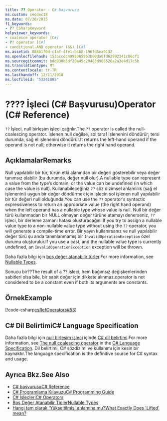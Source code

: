 ```yaml
---
title: ?? Operator - C# başvurusu
ms.custom: seodec18
ms.date: 07/20/2015
f1_keywords:
- ??_CSharpKeyword
helpviewer_keywords:
- coalesce operator [C#]
- ?? operator [C#]
- conditional-AND operator (&&) [C#]
ms.assetid: 088b1f0d-c1af-4fe1-b4b8-196fd5ea9132
ms.openlocfilehash: 153accdc4995065563b00da0fd62992341c06cf1
ms.sourcegitcommit: bdd930b5df20a45c29483d905526a2a3e4d17c5b
ms.translationtype: MT
ms.contentlocale: tr-TR
ms.lasthandoff: 12/11/2018
ms.locfileid: "53241885"
---
```

# <a name="-operator-c-reference"></a><span data-ttu-id="6f7ee-103">??</span><span class="sxs-lookup"><span data-stu-id="6f7ee-103">??</span></span> <span data-ttu-id="6f7ee-104">İşleci (C# Başvurusu)</span><span class="sxs-lookup"><span data-stu-id="6f7ee-104">Operator (C# Reference)</span></span>
<span data-ttu-id="6f7ee-105">`??` İşleci, null birleşim işleci çağrılır.</span><span class="sxs-lookup"><span data-stu-id="6f7ee-105">The `??` operator is called the null-coalescing operator.</span></span>  <span data-ttu-id="6f7ee-106">İşlenen null değilse, sol taraf işlenenini döndürür; tersi durumda, sağ el işlenenini döndürür.</span><span class="sxs-lookup"><span data-stu-id="6f7ee-106">It returns the left-hand operand if the operand is not null; otherwise it returns the right hand operand.</span></span>  
  
## <a name="remarks"></a><span data-ttu-id="6f7ee-107">Açıklamalar</span><span class="sxs-lookup"><span data-stu-id="6f7ee-107">Remarks</span></span>  
 <span data-ttu-id="6f7ee-108">Null yapılabilir bir tür, türün etki alanından bir değeri gösterebilir veya değer tanımsız olabilir (bu durumda, değer null olur).</span><span class="sxs-lookup"><span data-stu-id="6f7ee-108">A nullable type can represent a value from the type’s domain, or the value can be undefined (in which case the value is null).</span></span> <span data-ttu-id="6f7ee-109">Kullanabileceğiniz `??` söz dizimsel anlamlılık (sağ el işlenenini) uygun bir değer döndürmek için işlecin sol işlenen null yapılabilir bir tür değeri null olduğunda.</span><span class="sxs-lookup"><span data-stu-id="6f7ee-109">You can use the `??` operator’s syntactic expressiveness to return an appropriate value (the right hand operand) when the left operand has a nullable type whose value is null.</span></span> <span data-ttu-id="6f7ee-110">Null bir değer türü kullanmadan bir NULL olmayan değer türüne atamayı denerseniz, `??` işleci, bir derleme zamanı hatası oluşturacağını.</span><span class="sxs-lookup"><span data-stu-id="6f7ee-110">If you try to assign a nullable value type to a non-nullable value type without using the `??` operator, you will generate a compile-time error.</span></span> <span data-ttu-id="6f7ee-111">Bir yayın kullanırsanız ve null yapılabilir değer türü şu anda tanımlanmamış bir `InvalidOperationException` özel durumu oluşturulur.</span><span class="sxs-lookup"><span data-stu-id="6f7ee-111">If you use a cast, and the nullable value type is currently undefined, an `InvalidOperationException` exception will be thrown.</span></span>  
  
 <span data-ttu-id="6f7ee-112">Daha fazla bilgi için [boş değer atanabilir türler](../../../csharp/programming-guide/nullable-types/index.md).</span><span class="sxs-lookup"><span data-stu-id="6f7ee-112">For more information, see [Nullable Types](../../../csharp/programming-guide/nullable-types/index.md).</span></span>  
  
 <span data-ttu-id="6f7ee-113">Sonucu bir??</span><span class="sxs-lookup"><span data-stu-id="6f7ee-113">The result of a ??</span></span> <span data-ttu-id="6f7ee-114">işleci, hem bağımsız değişkenlerinden sabitleri olsa bile, bir sabit değer için dikkate alınmaz.</span><span class="sxs-lookup"><span data-stu-id="6f7ee-114">operator is not considered to be a constant even if both its arguments are constants.</span></span>  
  
## <a name="example"></a><span data-ttu-id="6f7ee-115">Örnek</span><span class="sxs-lookup"><span data-stu-id="6f7ee-115">Example</span></span>  
 [!code-csharp[csRefOperators#53](../../../csharp/language-reference/operators/codesnippet/CSharp/null-conditional-operator_1.cs)]  
  
## <a name="c-language-specification"></a><span data-ttu-id="6f7ee-116">C# Dil Belirtimi</span><span class="sxs-lookup"><span data-stu-id="6f7ee-116">C# Language Specification</span></span>  

<span data-ttu-id="6f7ee-117">Daha fazla bilgi için [null birleşim işleci](~/_csharplang/spec/expressions.md#the-null-coalescing-operator) içinde [ C# dil belirtimi](../language-specification/index.md).</span><span class="sxs-lookup"><span data-stu-id="6f7ee-117">For more information, see [The null coalescing operator](~/_csharplang/spec/expressions.md#the-null-coalescing-operator) in the [C# Language Specification](../language-specification/index.md).</span></span> <span data-ttu-id="6f7ee-118">Dil belirtimi, C# sözdizimi ve kullanımı için kesin bir kaynaktır.</span><span class="sxs-lookup"><span data-stu-id="6f7ee-118">The language specification is the definitive source for C# syntax and usage.</span></span>
  
## <a name="see-also"></a><span data-ttu-id="6f7ee-119">Ayrıca Bkz.</span><span class="sxs-lookup"><span data-stu-id="6f7ee-119">See Also</span></span>

- [<span data-ttu-id="6f7ee-120">C# başvurusu</span><span class="sxs-lookup"><span data-stu-id="6f7ee-120">C# Reference</span></span>](../../../csharp/language-reference/index.md)  
- [<span data-ttu-id="6f7ee-121">C# Programlama Kılavuzu</span><span class="sxs-lookup"><span data-stu-id="6f7ee-121">C# Programming Guide</span></span>](../../../csharp/programming-guide/index.md)  
- [<span data-ttu-id="6f7ee-122">C# İşleçleri</span><span class="sxs-lookup"><span data-stu-id="6f7ee-122">C# Operators</span></span>](../../../csharp/language-reference/operators/index.md)  
- [<span data-ttu-id="6f7ee-123">Boş Değer Atanabilir Tipler</span><span class="sxs-lookup"><span data-stu-id="6f7ee-123">Nullable Types</span></span>](../../../csharp/programming-guide/nullable-types/index.md)  
- [<span data-ttu-id="6f7ee-124">Hangi tam olarak 'Yükseltilmiş' anlamına mu?</span><span class="sxs-lookup"><span data-stu-id="6f7ee-124">What Exactly Does 'Lifted' mean?</span></span>](https://blogs.msdn.microsoft.com/ericlippert/2007/06/27/what-exactly-does-lifted-mean/)
